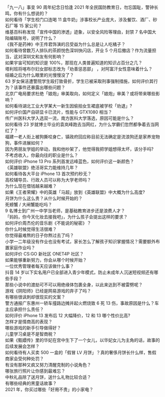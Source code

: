 「九一八」事变 90 周年纪念日恰逢 2021 年全民国防教育日，勿忘国耻，警钟长鸣，你有什么想说的？  
如何看待「学生校门口连喝 11 盒牛奶」涉事校长产业庞大，涉及餐饮、酒厂、砂石厂等 15 家公司？  
维基百科称发现「宣传中国的渗透」迹象，以安全风险等理由，封禁 7 名中国大陆编辑账号，说明了什么？  
《我不是药神》中王传君饰演的吕受益为什么总是让人吃橘子？  
如何看待曾数万人排队的茶颜悦色深圳快闪店，开业 5 个月后撤店？作为流量担当，这对深圳文和友有何影响？  
如果宇宙可知的知识是 100%，那现在人类普遍知道的知识占百分之几？  
塔利班将喀布尔妇女部标志改为「劝善惩恶部」 ，对阿富汗女性意味着什么？  
结婚之后为什么眼里的光慢慢没了？  
63 岁女保洁遭警院学生殴打致骨折，学生已被采取刑事强制措施，如何评价其行为？该事件还暴露出哪些问题？  
北京广电局要求杜绝「娘炮」审美取向，如何定义「娘炮」审美？或将带来哪些影响？  
如何看待湖北工业大学某大一新生因偷拍女生裙底被学校「劝退」?  
如何评价国产自研显卡已流片，性能与 GTX1080 相当？  
传广州医科大学入选双一流，南方医科大学落选，原因可能是什么？  
如何看待 23 岁就博士毕业的袁岚峰跑去当网红，为什么学霸们忽然都争着去当网红了？  
福建一老人街上被狗撕咬身亡，镇政府回应称目前无法确定是流浪狗还是家养宠物狗，事件进展如何？  
因为男朋友学姐的举动，我和他吵架了，他觉得我把学姐想得太坏，该分手吗?  
不考虑收入，你最向往的职业是什么？  
如何评价 iPhone 13 Pro 系列首发远峰蓝色，如何评价这一新颜色？  
《英雄联盟》绝活哥实力能维持几年？  
如何看待各大平台 iPhone 13 首次预约秒无？  
高校辅导员、行政人员可以称为大学老师吗？  
为什么现在借钱越来越难？  
如果《王者荣耀》中的英雄「马超」放到《英雄联盟》中大概为什么高度?  
月饼为什么这么贵？从什么时候开始的？  
死螃蟹 / 大闸蟹能吃吗？  
9 名博士到广州一中学当老师，是基础教育进步还是浪费人才？  
「妈妈，你今天化妆去接我吧」，为什么孩子会提出这样的要求？  
如何评价周杰伦的音乐剧《不能说的秘密》？  
你什么时候觉得生活很难？  
你觉得最难熬的日子你熬过去了吗？  
小学一二年级没有作业也没有考试，家长怎么了解孩子知识掌握情况？需要额外布置家庭作业吗？  
如何评价 CS:GO 新社区 ONET4P 社区？  
如果能够重新努力，你会从哪个时候开始？  
一位优秀管理者每天应该做什么事？  
抖音 14 岁以下实名用户已全部进入青少年模式，防止未成年人沉迷短视频还有哪些手段？  
那些小说中的渡劫可不可以用绝缘体包裹全身，以此来达到不被雷劈呢？  
游戏《阴阳师》已经是网易游戏的弃子了吗？  
有哪些很讽刺却很现实的文案？  
警方通报广东惠州一轿车撞路边摊并起火燃烧致 6 死 13 伤，事故原因是什么？车主应承担什么责任？  
如何评价 iPhone 13 发布后 12 大幅降价，12 和 13 哪个性价比高?  
怎样才是情商高的表现？  
哪些游戏的新手引导做得好？  
儿童学习桌是不是智商税？  
如果《甄嬛传》里的华妃在宫中生下了一个女儿，以华妃女儿为主角的话，故事的后续发展会怎样？  
如何看待有人买卖 500 一盒的「假冒 LV 月饼」？真的奢侈月饼长什么样，售假商家会受何种处罚？  
有没有那种又疯又努力清醒克制的小说角色？  
哪张旅行照片让你感到最难忘？  
中秋礼品除了送月饼，送什么礼物比较合适？  
有哪些经典的黑童话故事？  
2021 年，你买过哪些「好用不贵」的小家电？  
